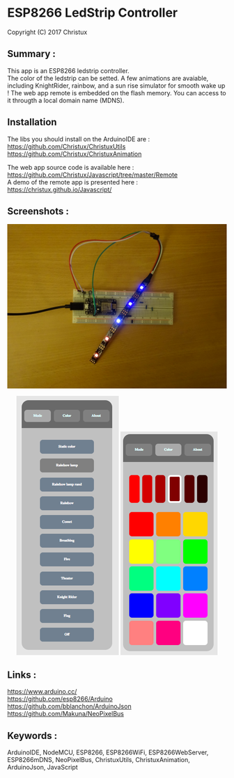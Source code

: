 # ESP8266 LedStrip Controller

Copyright (C) 2017 Christux

## Summary :

This app is an ESP8266 ledstrip controller.</br>
The color of the ledstrip can be setted.
A few animations are avaiable, including KnightRider, rainbow, and a sun rise simulator for smooth wake up !
The web app remote is embedded on the flash memory. You can access to it througth a local domain name (MDNS).


## Installation

The libs you should install on the ArduinoIDE are :</br>
<a href="https://github.com/Christux/ChristuxUtils">https://github.com/Christux/ChristuxUtils</a></br>
<a href="https://github.com/Christux/ChristuxAnimation">https://github.com/Christux/ChristuxAnimation</a>

The web app source code is available here :</br>
<a href="https://github.com/Christux/Javascript/tree/master/Remote">https://github.com/Christux/Javascript/tree/master/Remote</a></br>
A demo of the remote app is presented here : <a href="https://christux.github.io/Javascript/">https://christux.github.io/Javascript/</a>

## Screenshots :

<p align="center">
  <img src="esp8266_ledstrip.jpg"/>
</p>
<p align="center">
  <img src="remote1.png"/>
  <img src="remote2.png"/>
</p>

## Links :

<a href="https://www.arduino.cc">https://www.arduino.cc/</a></br>
<a href="https://github.com/esp8266/Arduino">https://github.com/esp8266/Arduino</a></br>
<a href="https://github.com/bblanchon/ArduinoJson">https://github.com/bblanchon/ArduinoJson</a></br>
<a href="https://github.com/Makuna/NeoPixelBus">https://github.com/Makuna/NeoPixelBus</a>


## Keywords :

ArduinoIDE, NodeMCU, ESP8266, ESP8266WiFi, ESP8266WebServer, ESP8266mDNS, NeoPixelBus, ChristuxUtils, ChristuxAnimation, ArduinoJson, JavaScript

